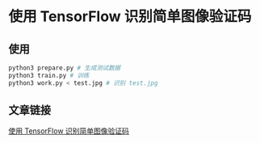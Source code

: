 # 使用 TensorFlow 识别简单图像验证码

## 使用
```bash
python3 prepare.py # 生成测试数据
python3 train.py # 训练
python3 work.py < test.jpg # 识别 test.jpg
```
## 文章链接
[使用 TensorFlow 识别简单图像验证码](http://www.jianshu.com/p/da287703e292)

